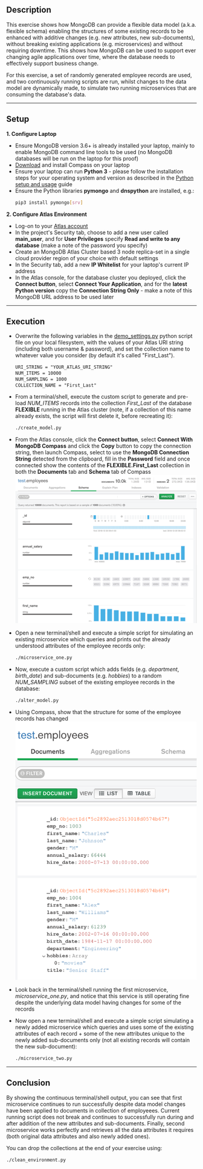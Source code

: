 ## Description

This exercise shows how MongoDB can provide a flexible data model (a.k.a. flexible schema) enabling the structures of some existing records to be enhanced with additive changes (e.g. new attributes, new sub-documents), without breaking existing applications (e.g. microservices) and without requiring downtime. This shows how MongoDB can be used to support ever changing agile applications over time, where the database needs to effectively support business change.

For this exercise, a set of randomly generated employee records are used, and two continuously running scripts are run, whilst changes to the data model are dynamically made, to simulate two running microservices that are consuming the database's data.


---
## Setup
__1. Configure Laptop__
* Ensure MongoDB version 3.6+ is already installed your laptop, mainly to enable MongoDB command line tools to be used (no MongoDB databases will be run on the laptop for this proof)
* [Download](https://www.mongodb.com/download-center/compass) and install Compass on your laptop
* Ensure your laptop can run __Python 3__ - please follow the installation steps for your operating system and version as described in the [Python setup and usage](https://docs.python.org/3/using/index.html) guide
* Ensure the Python libraries __pymongo__ and __dnspython__ are installed, e.g.:
  ```bash
  pip3 install pymongo[srv]
  ```

__2. Configure Atlas Environment__
* Log-on to your [Atlas account](http://cloud.mongodb.com) 
* In the project's Security tab, choose to add a new user called __main_user__, and for __User Privileges__ specify __Read and write to any database__ (make a note of the password you specify)
* Create an MongoDB Atlas Cluster based 3 node replica-set in a single cloud provider region of your choice with default settings
* In the Security tab, add a new __IP Whitelist__ for your laptop's current IP address
* In the Atlas console, for the database cluster you deployed, click the __Connect button__, select __Connect Your Application__, and for the __latest Python version__  copy the __Connection String Only__ - make a note of this MongoDB URL address to be used later

---
## Execution

* Overwrite the following variables in the [demo_settings.py](demo_settings.py) python script file on your local filesystem, with the values of your Atlas URI string (including both username & password), and set the collection name to whatever value you consider (by default it's called "First_Last").
  ```
  URI_STRING = "YOUR_ATLAS_URI_STRING"
  NUM_ITEMS = 10000
  NUM_SAMPLING = 1000
  COLLECTION_NAME = "First_Last"
  ```
* From a terminal/shell, execute the custom script to generate and pre-load *NUM_ITEMS* records into the collection _First\_Last_ of the database __FLEXIBLE__ running in the Atlas cluster (note, if a collection of this name already exists, the script will first delete it, before recreating it):
  ```bash
  ./create_model.py
  ```

* From the Atlas console, click the __Connect button__, select __Connect With MongoDB Compass__ and click the __Copy__ button to copy the connection string, then launch Compass, select to use the __MongoDB Connection String__ detected from the clipboard, fill in the __Password__ field and once connected show the contents of the __FLEXIBLE.First_Last__ collection in both the __Documents__ tab and __Schema__ tab of Compass
![sample](img/sample.png "sample")


* Open a new terminal/shell and execute a simple script for simulating an existing microservice which queries and prints out the already understood attributes of the employee records only:
  ```bash
  ./microservice_one.py
  ```

* Now, execute a custom script which adds fields (e.g. *department*, *birth_date*) and sub-documents (e.g. *hobbies*) to a random *NUM_SAMPLING* subset of the existing employee records in the database:
  ```bash
  ./alter_model.py
  ```

* Using Compass, show that the structure for some of the employee records has changed
![modified](img/modified.png "modified")

* Look back in the terminal/shell running the first microservice, *microservice_one.py*, and notice that this service is still operating fine despite the underlying data model having changes for some of the records

* Now open a new terminal/shell and execute a simple script simulating a newly added microservice which queries and uses some of the existing attributes of each record + some of the new attributes unique to the newly added sub-documents only (not all existing records will contain the new sub-document):
  ```bash
  ./microservice_two.py
  ```


---
## Conclusion

By showing the continuous terminal/shell output, you can see that first microservice continues to run successfully despite data model changes have been applied to documents in collection of employeees. Current running script does not break and continues to successfully run during and after addition of the new attributes and sub-documents. Finally, second microservice works perfectly and retrieves all the data attributes it requires (both original data attributes and also newly added ones).

You can drop the collections at the end of your exercise using:
```bash
./clean_environment.py
```
